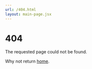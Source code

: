 ```yaml
---
url: /404.html
layout: main-page.jsx
---
```


# 404

The requested page could not be found.

Why not return [home](index.html).